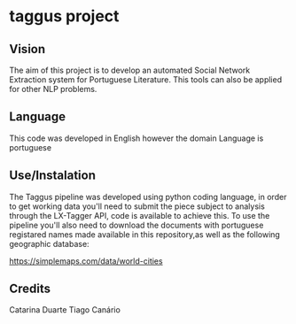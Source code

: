 # taggus project

## Vision

The aim of this project is to develop an automated Social Network Extraction system for Portuguese Literature. This tools can also be applied for other NLP problems.

## Language

This code was developed in English however the domain Language is portuguese


## Use/Instalation

The Taggus pipeline was developed using python coding language, in order to get working data you'll need to submit the piece subject to analysis through the LX-Tagger API, code is available to achieve this.
To use the pipeline you'll also need to download the documents with portuguese registared names made available in this repository,as well as the following geographic database:

https://simplemaps.com/data/world-cities


## Credits

Catarina Duarte
Tiago Canário
